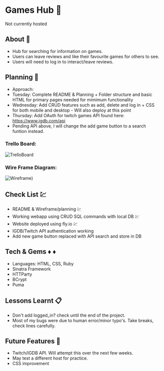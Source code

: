 # Games Hub :space_invader:
Not currently hosted

## About :book:
- Hub for searching for information on games. 
- Users can leave reviews and like their favourite games for others to see. 
- Users will need to log in to interact/leave reviews.



## Planning :wrench:
- Approach:
- Tuesday: Complete README & Planning + Folder structure and basic HTML for primary pages needed for mimimum functionality
- Wednesday: Add CRUD features such as add, delete and log in + CSS for both mobile and desktop - Will also deploy at this point
- Thursday: Add OAuth for twitch games API found here: https://www.igdb.com/api
- Pending API above, I will change the add game button to a search funtion instead.

### Trello Board:
![TrelloBoard](https://i.imgur.com/wGO18Z6.png)

### Wire Frame Diagram:
![Wireframe](https://i.imgur.com/lhgoBFT.png))

## Check List :chart:
- README & Wireframe/planning :chart:
- Working webapp using CRUD SQL commands with local DB :chart:
- Website deployed using fly.io :chart:
- IGDB/Twitch API authentication working
- Add new game button replaced with API search and store in DB

## Tech & Gems :diamonds: :diamonds:
- Languages: HTML, CSS, Ruby
- Sinatra Framework
- HTTParty
- BCrypt
- Puma

## Lessons Learnt :clipboard:
- Don't add logged_in? check until the end of the project.
- Most of my bugs were due to human error/minor typo's. Take breaks, check lines carefully. 

## Future Features :crystal_ball:
- Twitch/IGDB API. Will attempt this over the next few weeks.
- May test a different host for practice.
- CSS improvement
